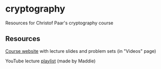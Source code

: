 # cryptography
Resources for Christof Paar's cryptography course

## Resources
[Course website](http://www.crypto-textbook.com) with lecture slides and problem sets (in "Videos" page)

YouTube lecture [playlist](https://www.youtube.com/playlist?list=PLDXujhFmVqiYq4pIzeA61ckC7sCwY6C50) (made by Maddie)